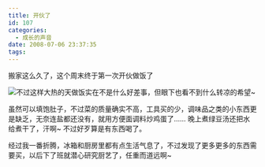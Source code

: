 ```yaml
---
title: 开伙了
id: 107
categories:
  - 成长的声音
date: 2008-07-06 23:37:35
tags:
---
```

搬家这么久了，这个周末终于第一次开伙做饭了

![](http://shared.live.com/HjKMzTS-xzcms40!CabizA/emoticons/smile_regular.gif)不过这样大热的天做饭实在不是什么好差事，但眼下也看不到什么转凉的希望~

虽然可以填饱肚子，不过菜的质量确实不高，工具买的少，调味品之类的小东西更是缺乏，无奈连盐都还没有，就用方便面调料炒鸡蛋了…… 晚上煮绿豆汤还把水给煮干了，汗啊~ 不过好歹算是有东西喝了。

经过我一番折腾，冰箱和厨房里都有点生活气息了，不过发现了更多更多的东西需要买，以后下了班就潜心研究厨艺了，任重而道远啊~
